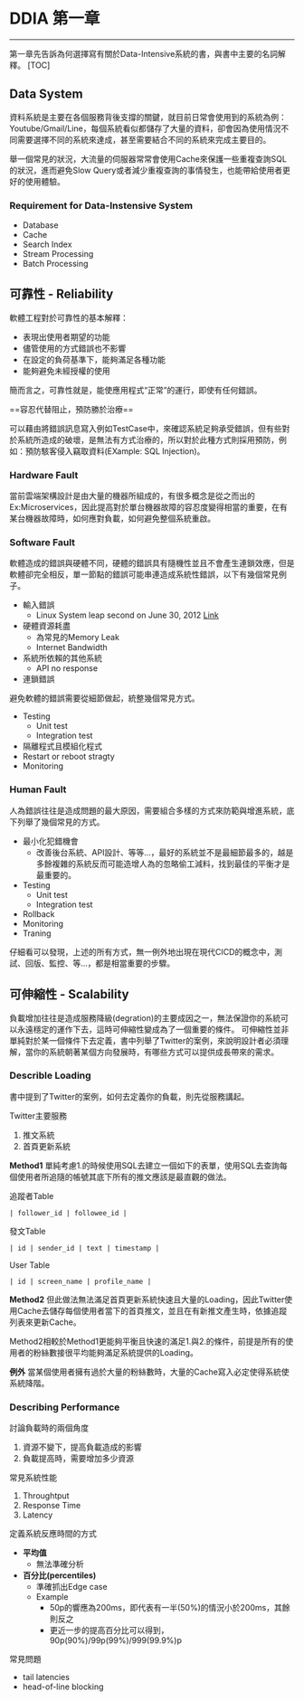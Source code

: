 # DDIA 第一章
---
第一章先告訴為何選擇寫有關於Data-Intensive系統的書，與書中主要的名詞解釋。
[TOC]

## Data System

資料系統是主要在各個服務背後支撐的關鍵，就目前日常會使用到的系統為例：Youtube/Gmail/Line，每個系統看似都儲存了大量的資料，卻會因為使用情況不同需要選擇不同的系統來達成，甚至需要結合不同的系統來完成主要目的。

舉一個常見的狀況，大流量的伺服器常常會使用Cache來保護一些重複查詢SQL的狀況，進而避免Slow Query或者減少重複查詢的事情發生，也能帶給使用者更好的使用體驗。

### Requirement for Data-Instensive System

* Database
* Cache
* Search Index
* Stream Processing
* Batch Processing

## 可靠性 - Reliability

軟體工程對於可靠性的基本解釋：
* 表現出使用者期望的功能
* 儘管使用的方式錯誤也不影響
* 在設定的負荷基準下，能夠滿足各種功能
* 能夠避免未經授權的使用

簡而言之，可靠性就是，能使應用程式“正常”的運行，即使有任何錯誤。

==容忍代替阻止，預防勝於治療==

可以藉由將錯誤訊息寫入例如TestCase中，來確認系統足夠承受錯誤，但有些對於系統所造成的破壞，是無法有方式治療的，所以對於此種方式則採用預防，例如：預防駭客侵入竊取資料(EXample: SQL Injection)。

### Hardware Fault

當前雲端架構設計是由大量的機器所組成的，有很多概念是從之而出的Ex:Microservices，因此提高對於單台機器故障的容忍度變得相當的重要，在有某台機器故障時，如何應對負載，如何避免整個系統重啟。

### Software Fault

軟體造成的錯誤與硬體不同，硬體的錯誤具有隨機性並且不會產生連鎖效應，但是軟體卻完全相反，單一節點的錯誤可能串連造成系統性錯誤，以下有幾個常見例子。

- 輸入錯誤
  - Linux System leap second on June 30, 2012 [Link](https://www.somebits.com/weblog/tech/bad/leap-second-2012.html)
- 硬體資源耗盡
  - 為常見的Memory Leak
  - Internet Bandwidth
- 系統所依賴的其他系統
  - API no response
- 連鎖錯誤

避免軟體的錯誤需要從細節做起，統整幾個常見方式。

- Testing
  - Unit test
  - Integration test
- 隔離程式且模組化程式
- Restart or reboot stragty
- Monitoring

### Human Fault

人為錯誤往往是造成問題的最大原因，需要組合多樣的方式來防範與增進系統，底下列舉了幾個常見的方式。

- 最小化犯錯機會
  - 改善後台系統、API設計、等等...，最好的系統並不是最細節最多的，越是多餘複雜的系統反而可能造增人為的忽略偷工減料，找到最佳的平衡才是最重要的。
- Testing
  - Unit test
  - Integration test
- Rollback
- Monitoring
- Traning

仔細看可以發現，上述的所有方式，無一例外地出現在現代CICD的概念中，測試、回版、監控、等...，都是相當重要的步驟。

## 可伸縮性 - Scalability

負載增加往往是造成服務降級(degration)的主要成因之一，無法保證你的系統可以永遠穩定的運作下去，這時可伸縮性變成為了一個重要的條件。
可伸縮性並非單純對於某一個條件下去定義，書中列舉了Twitter的案例，來說明設計者必須理解，當你的系統朝著某個方向發展時，有哪些方式可以提供成長帶來的需求。

### Describle Loading

書中提到了Twitter的案例，如何去定義你的負載，則先從服務講起。

Twitter主要服務

1. 推文系統
2. 首頁更新系統

**Method1**
單純考慮1.的時候使用SQL去建立一個如下的表單，使用SQL去查詢每個使用者所追隨的帳號其底下所有的推文應該是最直觀的做法。

追蹤者Table
```
| follower_id | followee_id |
```
發文Table
```
| id | sender_id | text | timestamp |
```
User Table
```
| id | screen_name | profile_name |
```

**Method2**
但此做法無法滿足首頁更新系統快速且大量的Loading，因此Twitter使用Cache去儲存每個使用者當下的首頁推文，並且在有新推文產生時，依據追蹤列表來更新Cache。

Method2相較於Method1更能夠平衡且快速的滿足1.與2.的條件，前提是所有的使用者的粉絲數接很平均能夠滿足系統提供的Loading。

**例外**
當某個使用者擁有過於大量的粉絲數時，大量的Cache寫入必定使得系統使系統降階。

### Describing Performance

討論負載時的兩個角度

1. 資源不變下，提高負載造成的影響
2. 負載提高時，需要增加多少資源

常見系統性能

1. Throughtput
2. Response Time
3. Latency

定義系統反應時間的方式

- **平均值**
  - 無法準確分析
- **百分比(percentiles)**
  - 準確抓出Edge case
  - Example
    - 50p的響應為200ms，即代表有一半(50%)的情況小於200ms，其餘則反之
    - 更近一步的提高百分比可以得到，90p(90%)/99p(99%)/999(99.9%)p


常見問題

-  tail latencies
-  head-of-line blocking





